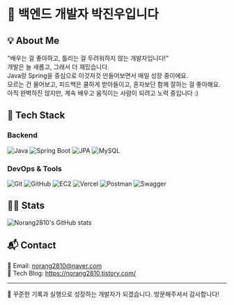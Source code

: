 # 👋 백엔드 개발자 박진우입니다

## 💡 About Me
"배우는 걸 좋아하고, 틀리는 걸 두려워하지 않는 개발자입니다!"  
개발은 늘 새롭고, 그래서 더 재밌습니다.  
Java랑 Spring을 중심으로 이것저것 만들어보면서 매일 성장 중이에요.  
모르는 건 물어보고, 피드백은 쿨하게 받아들이고, 혼자보단 함께 잘하는 걸 좋아해요.  
아직 완벽하진 않지만, 계속 배우고 움직이는 사람이 되려고 노력 중입니다 :)


## 📌 Tech Stack

### Backend
![Java](https://img.shields.io/badge/Java-007396?style=flat&logo=Java&logoColor=white)
![Spring Boot](https://img.shields.io/badge/SpringBoot-6DB33F?style=flat&logo=SpringBoot&logoColor=white)
![JPA](https://img.shields.io/badge/JPA-FF6F61?style=flat&logo=Hibernate&logoColor=white)
![MySQL](https://img.shields.io/badge/MySQL-4479A1?style=flat&logo=MySQL&logoColor=white)

### DevOps & Tools
![Git](https://img.shields.io/badge/Git-F05032?style=flat&logo=Git&logoColor=white)
![GitHub](https://img.shields.io/badge/GitHub-181717?style=flat&logo=GitHub&logoColor=white)
![EC2](https://img.shields.io/badge/AWS_EC2-FF9900?style=flat&logo=amazon-ec2&logoColor=white)
![Vercel](https://img.shields.io/badge/Vercel-000000?style=flat&logo=vercel&logoColor=white)
![Postman](https://img.shields.io/badge/Postman-FF6C37?style=flat&logo=Postman&logoColor=white)
![Swagger](https://img.shields.io/badge/Swagger-85EA2D?style=flat&logo=Swagger&logoColor=black)





## 🧑‍💻 Stats
![Norang2810's GitHub stats](https://github-readme-stats.vercel.app/api?username=Norang2810&show_icons=true&theme=tokyonight)

## 📬 Contact
📧 Email: norang2810@naver.com  
📘 Tech Blog: https://norang2810.tistory.com/  

---

🎯 꾸준한 기록과 실행으로 성장하는 개발자가 되겠습니다. 방문해주셔서 감사합니다!
